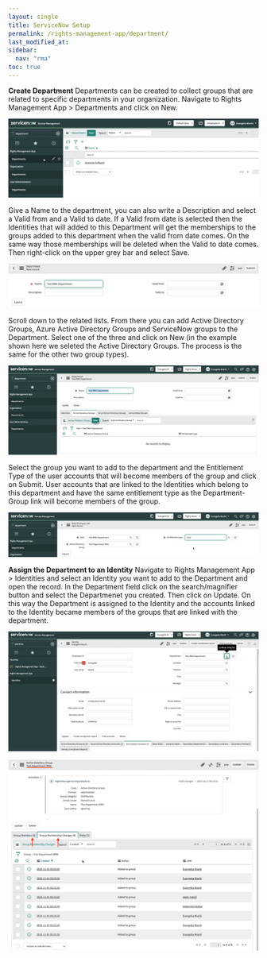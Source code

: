 ```yaml
---
layout: single
title: ServiceNow Setup
permalink: /rights-management-app/department/
last_modified_at: 
sidebar:
  nav: "rma"
toc: true
---
```


**Create Department**
Departments can be created to collect groups that are related to specific departments in your organization. Navigate to Rights Management App > Departments and click on New.

![Departments list](/assets/images/department.webp)

Give a Name to the department, you can also write a Description and select a Valid from and a Valid to date. If a Valid from date is selected then the Identities that will added to this Department will get the memberships to the groups added to this department when the valid from date comes. On the same way those memberships will be deleted when the Valid to date comes. Then right-click on the upper grey bar and select Save.

![Department creation](/assets/images/deparmenttest.webp)

Scroll down to the related lists. From there you can add Active Directory Groups, Azure Active Directory Groups and ServiceNow groups to the Department. Select one of the three and click on New (in the example shown here we seleted the Active Directory Groups. The process is the same for the other two group types). 

![Add groups to the department](/assets/images/addadgroupdepartment.webp)

Select the group you want to add to the department and the Entitlement Type of the user accounts that will become members of the group and click on Submit. User accounts that are linked to the Identities which belong to this department and have the same entitlement type as the Department-Group link will become members of the group.

![Add an active directory group to the department](/assets/images/adgroupdepart.webp)

**Assign the Department to an Identity**
Navigate to Rights Management App > Identities and select an Identity you want to add to the Department and open the record. In the Department field click on the search/magnifier button and select the Departmenet you created. Then click on Update. On this way the Department is assigned to the Identity and the accounts linked to the Identity became members of the groups that are linked with the department.

![Add an identity to the department](/assets/images/adddeparttoidentity.webp)

![Accounts added to groups](/assets/images/usersaddedtogroup.webp)